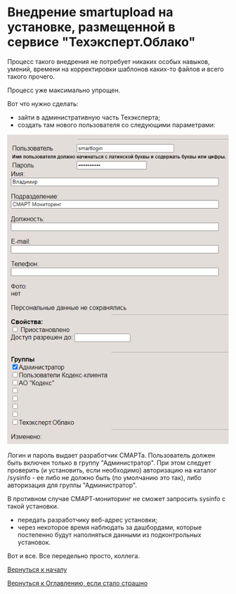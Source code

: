 # Внедрение smartupload на установке, размещенной в сервисе "Техэксперт.Облако"

Процесс такого внедрения не потребует никаких особых навыков, умений, времени на корректировки шаблонов каких-то файлов и всего такого прочего.

Процесс уже максимально упрощен.

Вот что нужно сделать:
- зайти в административную часть Техэксперта;
- создать там нового пользователя со следующими параметрами:

![Пользователь СМАРТ](img/implementation/smartonline-user.png "Пользователь СМАРТ")

Логин и пароль выдает разработчик СМАРТа.
Пользователь должен быть включен только в группу "Администратор".
При этом следует проверить (и установить, если необходимо) авторизацию на каталог /sysinfo - ее либо не должно быть 
(по умолчанию это так), либо авторизация для группы "Администратор".

В противном случае СМАРТ-мониторинг не сможет запросить sysinfo с такой установки.

- передать разработчику веб-адрес установки;
- через некоторое время наблюдать за дашбордами, которые постепенно будут наполняться данными из подконтрольных установок.

Вот и все.
Все передельно просто, коллега.

[Вернуться к началу](050-intro-smartuload-smartstatus)

[Вернуться к Оглавлению, если стало страшно](Readme.md)

